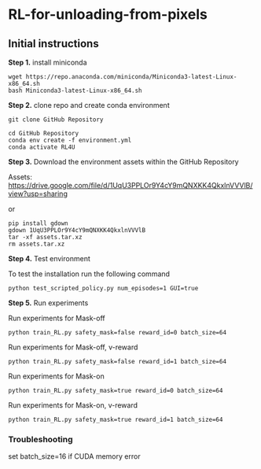 # RL-for-unloading-from-pixels

## Initial instructions

**Step 1.** install miniconda

```shell
wget https://repo.anaconda.com/miniconda/Miniconda3-latest-Linux-x86_64.sh
bash Miniconda3-latest-Linux-x86_64.sh
```

**Step 2.** clone repo and create conda environment

```shell
git clone GitHub Repository
```

```shell
cd GitHub Repository
conda env create -f environment.yml
conda activate RL4U
```

**Step 3.** Download the environment assets within the GitHub Repository

Assets: https://drive.google.com/file/d/1UqU3PPLOr9Y4cY9mQNXKK4QkxlnVVVlB/view?usp=sharing

or 

```shell
pip install gdown
gdown 1UqU3PPLOr9Y4cY9mQNXKK4QkxlnVVVlB
tar -xf assets.tar.xz
rm assets.tar.xz
```

**Step 4.** Test environment

To test the installation run the following command

```shell
python test_scripted_policy.py num_episodes=1 GUI=true
```

**Step 5.** Run experiments

Run experiments for Mask-off

```shell
python train_RL.py safety_mask=false reward_id=0 batch_size=64
```

Run experiments for Mask-off, v-reward

```shell
python train_RL.py safety_mask=false reward_id=1 batch_size=64
```

Run experiments for Mask-on

```shell
python train_RL.py safety_mask=true reward_id=0 batch_size=64
```

Run experiments for Mask-on, v-reward

```shell
python train_RL.py safety_mask=true reward_id=1 batch_size=64
```

### Troubleshooting

set batch_size=16 if CUDA memory error